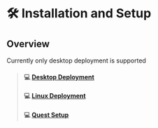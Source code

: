 # 🛠 Installation and Setup

## Overview

Currently only desktop deployment is supported

> #### :computer: [Desktop Deployment](installation-and-setup-1.md)
> #### :computer: [Linux Deployment](installation-and-setup-Linux.md)
> #### :computer: [Quest Setup](Setup-and-Usage-Quest.md)
